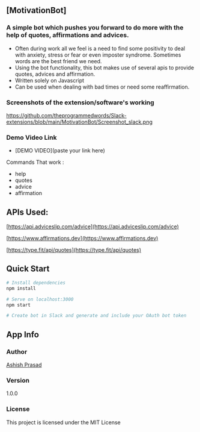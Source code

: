 
## [MotivationBot]

### A simple bot which pushes you forward to do more with the help of quotes, affirmations and advices. 

- Often during work all we feel is a need to find some positivity to deal with anxiety, stress or fear or even imposter syndrome. Sometimes words are the best friend we need.
- Using the bot functionality, this bot makes use of several apis to provide quotes, advices and affirmation. 
- Written solely on Javascript
- Can be used when dealing with bad times or need some reaffirmation.

### Screenshots of the extension/software's working 
https://github.com/theprogrammedwords/Slack-extensions/blob/main/MotivationBot/Screenshot_slack.png

### Demo Video Link
- [DEMO VIDEO](paste your link here)

Commands That work : 
- help
- quotes
- advice
- affirmation



## APIs Used:
[https://api.adviceslip.com/advice](https://api.adviceslip.com/advice)

[https://www.affirmations.dev](https://www.affirmations.dev)

[https://type.fit/api/quotes](https://type.fit/api/quotes)

## Quick Start

``` bash
# Install dependencies
npm install

# Serve on localhost:3000
npm start

# Create bot in Slack and generate and include your OAuth bot token
```

## App Info

### Author

[Ashish Prasad](https://www.polywork.com/ashishprasad)

### Version

1.0.0

### License

This project is licensed under the MIT License
